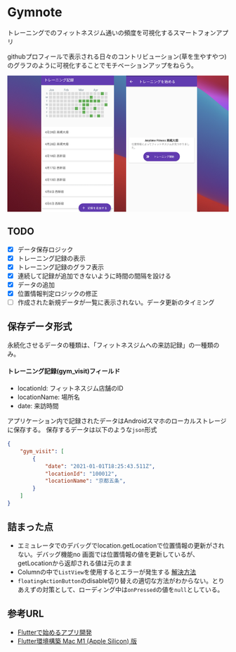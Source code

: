 # Gymnote

トレーニングでのフィットネスジム通いの頻度を可視化するスマートフォンアプリ

githubプロフィールで表示される日々のコントリビューション(草を生やすやつ)のグラフのように可視化することでモチベーションアップをねらう。

![gymnote.png](./gymnote.png)

## TODO
- [x] データ保存ロジック
- [x] トレーニング記録の表示
- [x] トレーニング記録のグラフ表示
- [x] 連続して記録が追加できないように時間の間隔を設ける
- [x] データの追加
- [x] 位置情報判定ロジックの修正
- [ ] 作成された新規データが一覧に表示されない。データ更新のタイミング

## 保存データ形式

永続化させるデータの種類は、「フィットネスジムへの来訪記録」の一種類のみ。
#### トレーニング記録(gym_visit)フィールド
- locationId: フィットネスジム店舗のID
- locationName: 場所名
- date: 来訪時間

アプリケーション内で記録されたデータはAndroidスマホのローカルストレージに保存する。
保存するデータは以下のような`json`形式
```json
{
    "gym_visit": [
        {
            "date": "2021-01-01T18:25:43.511Z",
            "locationId": "100012",
            "locationName": "京都五条",
        }
    ]
}
```

## 詰まった点

- エミュレータでのデバッグでlocation.getLocationで位置情報の更新がされない。デバッグ機能no
画面では位置情報の値を更新しているが、getLocationから返却される値は元のまま
- Columnの中で`ListView`を使用するとエラーが発生する [解決方法](https://qiita.com/tabe_unity/items/4c0fa9b167f4d0a7d7c2)
- `floatingActionButton`のdisable切り替えの適切な方法がわからない。とりあえずの対策として、ローディング中は`onPressed`の値を`null`としている。

## 参考URL

- [Flutterで始めるアプリ開発](https://www.flutter-study.dev/widgets/about-widget)
- [Flutter環境構築 Mac M1 (Apple Silicon) 版](https://zenn.dev/hndr/articles/14689ec937af1f)